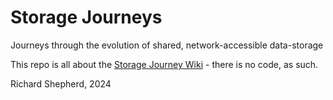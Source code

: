 # Storage Journeys

Journeys through the evolution of shared, network-accessible data-storage

This repo is all about the [Storage Journey Wiki](https://github.com/eggzotic/storage_journeys/wiki/Storage-Journeys-Home) - there is no code, as such.

Richard Shepherd, 2024
